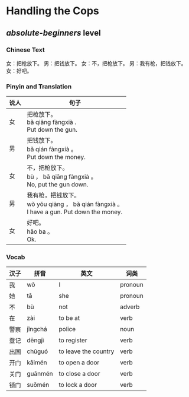 # Handling the Cops
## *absolute-beginners* level

### Chinese Text
女：把枪放下。
男：把钱放下。
女：不，把枪放下。
男：我有枪，把钱放下。
女：好吧。

### Pinyin and Translation
|说人|句子|
|----|----|
|女|把枪放下。<br />bǎ qiāng fàngxià .<br />Put down the gun.|
|男|把钱放下。<br />bǎ qián fàngxià 。<br />Put down the money.|
|女|不，把枪放下。<br />bù ， bǎ qiāng fàngxià 。<br />No, put the gun down.|
|男|我有枪，把钱放下。<br />wǒ yǒu qiāng ， bǎ qián fàngxià 。<br />I have a gun. Put down the money.|
|女|好吧。<br />hǎo ba 。<br />Ok.|
### Vocab
|汉子|拼音|英文|词类|
|----|----|----|----|
|我|wǒ|I|pronoun|
|她|tā|she|pronoun|
|不|bù|not|adverb|
|在|zài|to be at|verb|
|警察|jǐngchá|police|noun|
|登记|dēngjì|to register|verb|
|出国|chūguó|to leave the country|verb|
|开门|kāimén|to open a door|verb|
|关门|guānmén|to close a door|verb|
|锁门|suǒmén|to lock a door|verb|